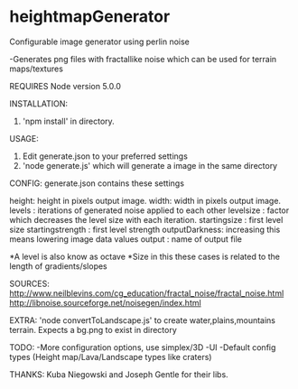 # heightmapGenerator
Configurable image generator using perlin noise 

-Generates png files with fractallike noise which can be used for terrain maps/textures

REQUIRES
Node version 5.0.0

INSTALLATION:
1. 'npm install' in directory.

USAGE:
1. Edit generate.json to your preferred settings
2. 'node generate.js' which will generate a image in the same directory

CONFIG: 
generate.json contains these settings

height: height in pixels output image.
width: width in pixels output image.
levels : iterations of generated noise applied to each other
levelsize : factor which decreases the level size with each iteration.
startingsize : first level size 
startingstrength : first level strength
outputDarkness: increasing this means lowering image data values
output : name of output file

*A level is also know as octave
*Size in this these cases is related to the length of gradients/slopes

SOURCES:
http://www.neilblevins.com/cg_education/fractal_noise/fractal_noise.html
http://libnoise.sourceforge.net/noisegen/index.html

EXTRA:
'node convertToLandscape.js' to create water,plains,mountains terrain. Expects a bg.png to exist in directory

TODO:
-More configuration options, use simplex/3D 
-UI
-Default config types (Height map/Lava/Landscape types like craters)

THANKS:
Kuba Niegowski and Joseph Gentle for their libs.
